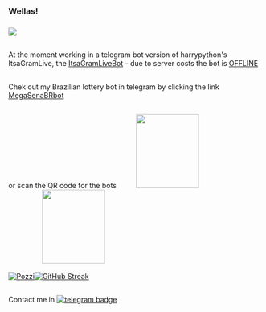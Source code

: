 ### Wellas!
###
![](https://komarev.com/ghpvc/?username=zittox&style=for-the-badge&color=brightgreen)

##
At the moment working in a telegram bot version of harrypython's ItsaGramLive, the [ItsaGramLiveBot](https://github.com/zittox/telegrambot-itsagramlive) - due to server costs the bot is [OFFLINE](https://t.me/ItsaGramLiveBot)
##
Chek out my Brazilian lottery bot in telegram by clicking the link [MegaSenaBRbot](https://t.me/MegaSenaBRbot) 
##
or scan the QR code for the bots &nbsp;&nbsp;&nbsp;&nbsp;&nbsp;&nbsp;&nbsp;&nbsp;  <img src="https://user-images.githubusercontent.com/67715164/175144482-1f0c6e0d-0d24-4f31-beba-b0791e739c4c.jpeg" width="125" height="147"> &nbsp;&nbsp;&nbsp;&nbsp;&nbsp;&nbsp;&nbsp;&nbsp; &nbsp;&nbsp;&nbsp;&nbsp;&nbsp;&nbsp;&nbsp;&nbsp; &nbsp;&nbsp;&nbsp;&nbsp;&nbsp;&nbsp;&nbsp;&nbsp; &nbsp;&nbsp;&nbsp;&nbsp;&nbsp;&nbsp;&nbsp;&nbsp; &nbsp;&nbsp;&nbsp;&nbsp;&nbsp;&nbsp;&nbsp;&nbsp;<img src="https://user-images.githubusercontent.com/67715164/175295437-178edaa4-6a31-49b9-8155-1dafd243040c.jpeg" width="125" height="147">

[![Pozzi](https://github-readme-stats.vercel.app/api?username=zittox&theme=chartreuse-dark&show_icons=true&hide_border=true&count_private=true&include_all_commits=true)](https://github.com/anuraghazra/github-readme-stats)[![GitHub Streak](https://github-readme-streak-stats.herokuapp.com/?user=zittox&theme=chartreuse-dark&hide_border=true)](https://git.io/streak-stats)
###


##



Contact me in [![telegram badge](https://img.shields.io/badge/-Telegram-black?logo=Telegram&logoColor=blue&link=https://t.me/teletrev)](https://t.me/teletrev)
